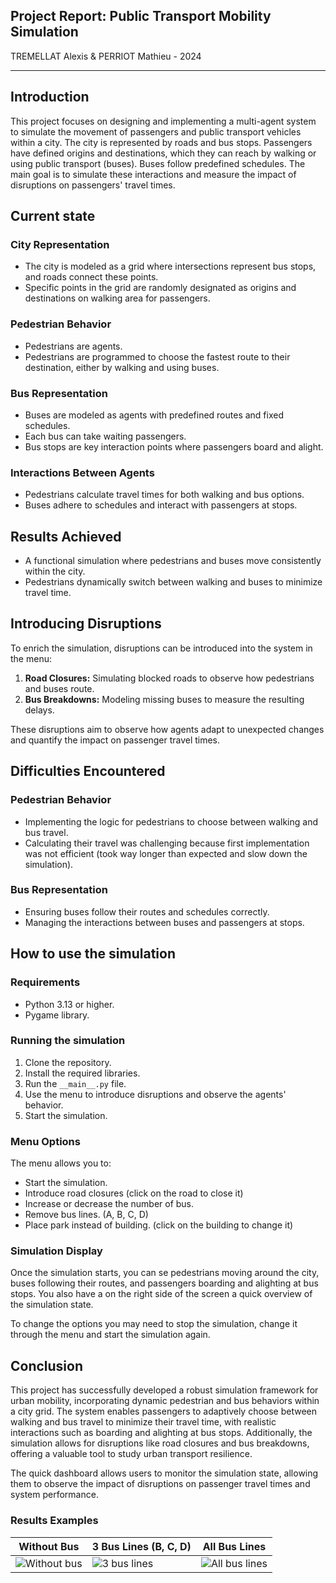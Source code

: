 Project Report: Public Transport Mobility Simulation
------------------------------------------------------
TREMELLAT Alexis & PERRIOT Mathieu - 2024
___
## Introduction
This project focuses on designing and implementing a multi-agent system to simulate the movement of passengers and public transport vehicles within a city. The city is represented by roads and bus stops. Passengers have defined origins and destinations, which they can reach by walking or using public transport (buses). Buses follow predefined schedules. The main goal is to simulate these interactions and measure the impact of disruptions on passengers' travel times.

## Current state

### City Representation
- The city is modeled as a grid where intersections represent bus stops, and roads connect these points.
- Specific points in the grid are randomly designated as origins and destinations on walking area for passengers.

### Pedestrian Behavior
- Pedestrians are agents.
- Pedestrians are programmed to choose the fastest route to their destination, either by walking and using buses.

### Bus Representation
- Buses are modeled as agents with predefined routes and fixed schedules.
- Each bus can take waiting passengers.
- Bus stops are key interaction points where passengers board and alight.

### Interactions Between Agents
- Pedestrians calculate travel times for both walking and bus options.
- Buses adhere to schedules and interact with passengers at stops.

## Results Achieved
- A functional simulation where pedestrians and buses move consistently within the city.
- Pedestrians dynamically switch between walking and buses to minimize travel time.

## Introducing Disruptions
To enrich the simulation, disruptions can be introduced into the system in the menu:
1. **Road Closures:** Simulating blocked roads to observe how pedestrians and buses route.
2. **Bus Breakdowns:** Modeling missing buses to measure the resulting delays.

These disruptions aim to observe how agents adapt to unexpected changes and quantify the impact on passenger travel times.

## Difficulties Encountered

### Pedestrian Behavior
- Implementing the logic for pedestrians to choose between walking and bus travel.
- Calculating their travel was challenging because first implementation was not efficient (took way longer than expected and slow down the simulation).

### Bus Representation
- Ensuring buses follow their routes and schedules correctly.
- Managing the interactions between buses and passengers at stops.


## How to use the simulation

### Requirements
- Python 3.13 or higher.
- Pygame library.

### Running the simulation
1. Clone the repository.
2. Install the required libraries.
3. Run the `__main__.py` file.
4. Use the menu to introduce disruptions and observe the agents' behavior.
5. Start the simulation.

### Menu Options
The menu allows you to:
- Start the simulation. 
- Introduce road closures (click on the road to close it) 
- Increase or decrease the number of bus.
- Remove bus lines. (A, B, C, D)
- Place park instead of building. (click on the building to change it)

### Simulation Display
Once the simulation starts, you can se pedestrians moving around the city, buses following their routes, and passengers boarding and alighting at bus stops.
You also have a on the right side of the screen a quick overview of the simulation state.

To change the options you may need to stop the simulation, change it through the menu and start the simulation again.

## Conclusion
This project has successfully developed a robust simulation framework for urban mobility, incorporating dynamic pedestrian and bus behaviors within a city grid. The system enables passengers to adaptively choose between walking and bus travel to minimize their travel time, with realistic interactions such as boarding and alighting at bus stops. Additionally, the simulation allows for disruptions like road closures and bus breakdowns, offering a valuable tool to study urban transport resilience.

The quick dashboard allows users to monitor the simulation state, allowing them to observe the impact of disruptions on passenger travel times and system performance.

### Results Examples

| Without Bus | 3 Bus Lines (B, C, D) | All Bus Lines |
|-------------|------------------------|---------------|
| ![Without bus](https://github.com/user-attachments/assets/bf9bafe4-f2aa-4dfe-89b0-2fd7aa767a9c) | ![3 bus lines](https://github.com/user-attachments/assets/94d774e7-72ed-4f28-92e5-f6fe23f810d9) | ![All bus lines](https://github.com/user-attachments/assets/11a60cda-4c16-4c46-ac77-a88d8c4d7121) |



